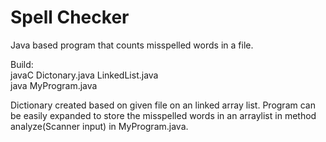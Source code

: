 # Spell Checker
Java based program that counts misspelled words in a file. 


Build:  
javaC Dictonary.java LinkedList.java    
java MyProgram.java


Dictionary created based on given file on an linked array list. 
Program can be easily expanded to store the misspelled words in an arraylist in method analyze(Scanner input) in MyProgram.java. 
